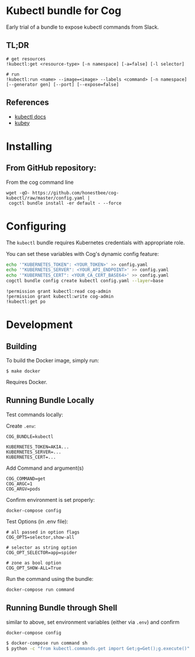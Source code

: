 # Kubectl bundle for Cog

Early trial of a bundle to expose kubectl commands from Slack.

## TL;DR

```
# get resources
!kubectl:get <resource-type> [-n namespace] [-a=false] [-l selector]

# run
!kubectl:run <name> --image=<image> --labels <command> [-n namespace] [--generator gen] [--port] [--expose=false]
```

## References

- [kubectl docs](https://kubernetes.io/docs/user-guide/kubectl-overview/)
- [kubey](https://github.com/bradrf/kubey)

# Installing

## From GitHub repository:

From the cog command line

```
wget -qO- https://github.com/honestbee/cog-kubectl/raw/master/config.yaml |
 cogctl bundle install -er default - --force
```

# Configuring

The `kubectl` bundle requires Kubernetes credentials with appropriate role.

You can set these variables with Cog's dynamic config feature:

```bash
echo '"KUBERNETES_TOKEN": <YOUR_TOKEN>' >> config.yaml
echo '"KUBERNETES_SERVER": <YOUR_API_ENDPOINT>' >> config.yaml
echo '"KUBERNETES_CERT": <YOUR_CA_CERT_BASE64>' >> config.yaml
cogctl bundle config create kubectl config.yaml --layer=base
```

```
!permission grant kubectl:read cog-admin
!permission grant kubectl:write cog-admin
!kubectl:get po
```

# Development

## Building

To build the Docker image, simply run:

    $ make docker

Requires Docker.

## Running Bundle Locally

Test commands locally:

Create `.env`:
```
COG_BUNDLE=kubectl

KUBERNETES_TOKEN=AKIA...
KUBERNETES_SERVER=...
KUBERNETES_CERT=...
```

Add Command and argument(s)
```
COG_COMMAND=get
COG_ARGC=1
COG_ARGV=pods
```

Confirm environment is set properly:

```
docker-compose config
```

Test Options (in .env file):
```
# all passed in option flags
COG_OPTS=selector,show-all

# selector as string option
COG_OPT_SELECTOR=app=spider

# zone as bool option
COG_OPT_SHOW-ALL=True
```

Run the command using the bundle:
```bash
docker-compose run command
```

## Running Bundle through Shell

similar to above, set environment variables (either via `.env`) and confirm
```bash
docker-compose config
```

```bash
$ docker-compose run command sh
$ python -c "from kubectl.commands.get import Get;g=Get();g.execute()"
```

